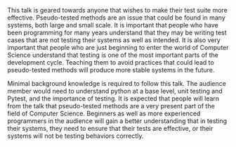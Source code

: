 <!-- 1–2 paragraphs that should answer three questions:
(1) Who is this talk for?
(2) What background knowledge or experience do you expect the audience to have?
(3) What do you expect the audience to learn or do after watching the talk?

Please do not include any personally identifiable information. The initial round of reviews are anonymous, and this field will visible to reviewers.

Committee note: The “Audience” section helps the program committee get a sense of whether your talk is geared more at novices or experienced individuals in a given subject. (We need a balance of both lower-level and advanced talks to make a great PyCon!) It also helps us evaluate the relevance of your talk to the Python community. -->

This talk is geared towards anyone that wishes to make their test suite more effective. Pseudo-tested methods are an issue that could be found in many systems, both large and small scale. It is important that people who have been programming for many years understand that they may be writing test cases that are not testing their systems as well as intended. It is also very important that people who are just beginning to enter the world of Computer Science understand that testing is one of the most important parts of the development cycle. Teaching them to avoid practices that could lead to pseudo-tested methods will produce more stable systems in the future.

Minimal background knowledge is required to follow this talk. The audience member would need to understand python at a base level, unit testing and Pytest, and the importance of testing. It is expected that people will learn from the talk that pseudo-tested methods are a very present part of the field of Computer Science. Beginners as well as more experienced programmers in the audience will gain a better understanding that in testing their systems, they need to ensure that their tests are effective, or their systems will not be testing behaviors correctly.
